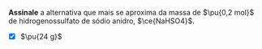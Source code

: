 **Assinale** a alternativa que mais se aproxima da massa de $\pu{0,2 mol}$ de hidrogenossulfato de sódio anidro, $\ce{NaHSO4}$.

- [x] $\pu{24 g}$
